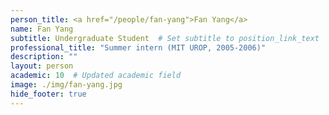 ```yaml
---
person_title: <a href="/people/fan-yang">Fan Yang</a>
name: Fan Yang
subtitle: Undergraduate Student  # Set subtitle to position_link_text
professional_title: "Summer intern (MIT UROP, 2005-2006)"
description: ""
layout: person
academic: 10  # Updated academic field
image: ./img/fan-yang.jpg
hide_footer: true
---
```

